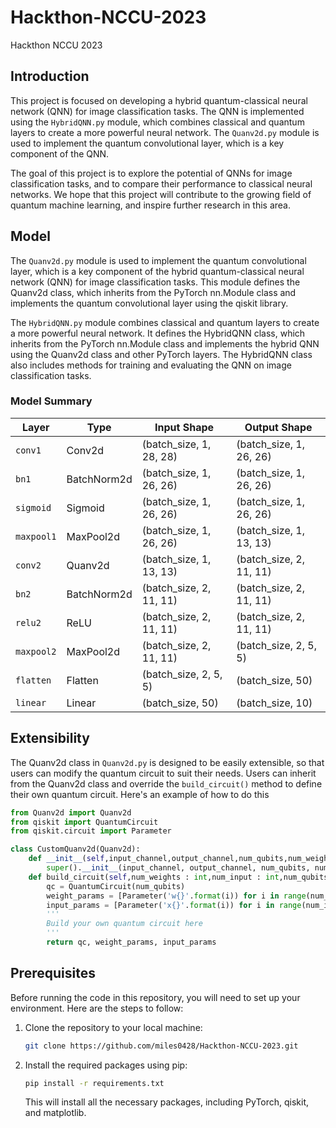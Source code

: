 # Hackthon-NCCU-2023

Hackthon NCCU 2023

## Introduction

This project is focused on developing a hybrid quantum-classical neural network (QNN) for image classification tasks. The QNN is implemented using the `HybridQNN.py` module, which combines classical and quantum layers to create a more powerful neural network. The `Quanv2d.py` module is used to implement the quantum convolutional layer, which is a key component of the QNN.

The goal of this project is to explore the potential of QNNs for image classification tasks, and to compare their performance to classical neural networks. We hope that this project will contribute to the growing field of quantum machine learning, and inspire further research in this area.

## Model

The `Quanv2d.py` module is used to implement the quantum convolutional layer, which is a key component of the hybrid quantum-classical neural network (QNN) for image classification tasks. This module defines the Quanv2d class, which inherits from the PyTorch nn.Module class and implements the quantum convolutional layer using the qiskit library.

The `HybridQNN.py` module combines classical and quantum layers to create a more powerful neural network. It defines the HybridQNN class, which inherits from the PyTorch nn.Module class and implements the hybrid QNN using the Quanv2d class and other PyTorch layers. The HybridQNN class also includes methods for training and evaluating the QNN on image classification tasks.

### Model Summary

| Layer | Type | Input Shape | Output Shape |
|-------|------|-------------|--------------|
| `conv1` | Conv2d | (batch_size, 1, 28, 28) | (batch_size, 1, 26, 26) |
| `bn1` | BatchNorm2d | (batch_size, 1, 26, 26) | (batch_size, 1, 26, 26) |
| `sigmoid` | Sigmoid | (batch_size, 1, 26, 26) | (batch_size, 1, 26, 26) |
| `maxpool1` | MaxPool2d | (batch_size, 1, 26, 26) | (batch_size, 1, 13, 13) |
| `conv2` | Quanv2d | (batch_size, 1, 13, 13) | (batch_size, 2, 11, 11) |
| `bn2` | BatchNorm2d | (batch_size, 2, 11, 11) | (batch_size, 2, 11, 11) |
| `relu2` | ReLU | (batch_size, 2, 11, 11) | (batch_size, 2, 11, 11) |
| `maxpool2` | MaxPool2d | (batch_size, 2, 11, 11) | (batch_size, 2, 5, 5) |
| `flatten` | Flatten | (batch_size, 2, 5, 5) | (batch_size, 50) |
| `linear` | Linear | (batch_size, 50) | (batch_size, 10) |

## Extensibility

The Quanv2d class in `Quanv2d.py` is designed to be easily extensible, so that users can modify the quantum circuit to suit their needs. Users can inherit from the Quanv2d class and override the `build_circuit()` method to define their own quantum circuit. Here's an example of how to do this

```python
from Quanv2d import Quanv2d
from qiskit import QuantumCircuit
from qiskit.circuit import Parameter

class CustomQuanv2d(Quanv2d):
    def __init__(self,input_channel,output_channel,num_qubits,num_weight,kernel_size = 3,stride = 1):
        super().__init__(input_channel, output_channel, num_qubits, num_weight, kernel_size, stride)
    def build_circuit(self,num_weights : int,num_input : int,num_qubits : int = 3):
        qc = QuantumCircuit(num_qubits)
        weight_params = [Parameter('w{}'.format(i)) for i in range(num_weights)]
        input_params = [Parameter('x{}'.format(i)) for i in range(num_input)]
        '''
        Build your own quantum circuit here
        '''
        return qc, weight_params, input_params
```

## Prerequisites

Before running the code in this repository, you will need to set up your environment. Here are the steps to follow:

1. Clone the repository to your local machine:

    ```bash
    git clone https://github.com/miles0428/Hackthon-NCCU-2023.git
    ```

2. Install the required packages using pip:

    ```bash
    pip install -r requirements.txt
    ```

    This will install all the necessary packages, including PyTorch, qiskit, and matplotlib.
